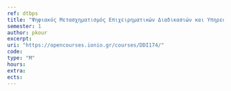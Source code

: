 ```yaml
---
ref: dtbps
title: "Ψηφιακός Μετασχηματισμός Επιχειρηματικών Διαδικασιών και Υπηρεσιών"
semester: 1
author: pkour
excerpt:
uri: "https://opencourses.ionio.gr/courses/DDI174/"
code:
type: "M"
hours: 
extra:
ects:
---
```

